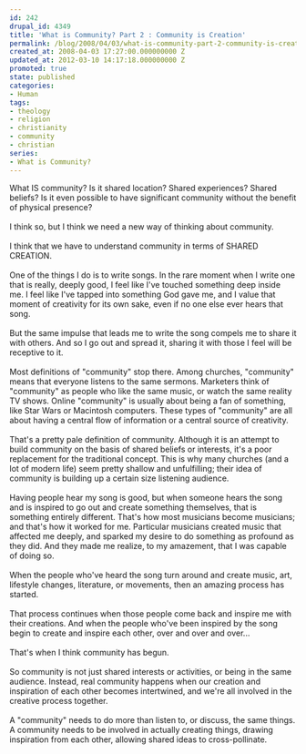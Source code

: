 ```yaml
---
id: 242
drupal_id: 4349
title: 'What is Community? Part 2 : Community is Creation'
permalink: /blog/2008/04/03/what-is-community-part-2-community-is-creation/
created_at: 2008-04-03 17:27:00.000000000 Z
updated_at: 2012-03-10 14:17:18.000000000 Z
promoted: true
state: published
categories:
- Human
tags:
- theology
- religion
- christianity
- community
- christian
series:
- What is Community?
---
```

What IS community? Is it shared location? Shared experiences? Shared beliefs? Is it even possible to have significant community without the benefit of physical presence?<br /><br />I think so, but I think we need a new way of thinking about community.<br /><br />I think that we have to understand community in terms of SHARED CREATION.<br /><br />One of the things I do is to write songs. In the rare moment when I write one that is really, deeply good, I feel like I've touched something deep inside me. I feel like I've tapped into something God gave me, and I value that moment of creativity for its own sake, even if no one else ever hears that song.<br /><br />But the same impulse that leads me to write the song compels me to share it with others. And so I go out and spread it, sharing it with those I feel will be receptive to it.<br /><br />Most definitions of "community" stop there. Among churches, "community" means that everyone listens to the same sermons. Marketers think of "community" as people who like the same music, or watch the same reality TV shows. Online "community" is usually about being a fan of something, like Star Wars or Macintosh computers. These types of "community" are all about having a central flow of information or a central source of creativity.<br /><br />That's a pretty pale definition of community. Although it is an attempt to build community on the basis of shared beliefs or interests, it's a poor replacement for the traditional concept.  This is why many churches (and a lot of modern life) seem pretty shallow and unfulfilling; their idea of community is building up a certain size listening audience.<br /><br />Having people hear my song is good, but when someone hears the song and is inspired to go out and create something themselves, that is something entirely different. That's how most musicians become musicians; and that's how it worked for me. Particular musicians created music that affected me deeply, and sparked my desire to do something as profound as they did. And they made me realize, to my amazement, that I was capable of doing so.<br /><br />When the people who've heard the song turn around and create music, art, lifestyle changes, literature, or movements, then an amazing process has started.<br /><br />That process continues when those people come back and inspire me with their creations. And when the people who've been inspired by the song begin to create and inspire each other, over and over and over...<br /><br />That's when I think community has begun.<br /><br />So community is not just shared interests or activities, or being in the same audience. Instead, real community happens when our creation and inspiration of each other becomes intertwined, and we're all involved in the creative process together.<br /><br />A "community" needs to do more than listen to, or discuss, the same things. A community needs to be involved in actually creating things, drawing inspiration from each other, allowing shared ideas to cross-pollinate.
